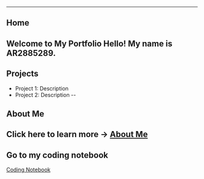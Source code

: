---
Home
--
Welcome to My Portfolio Hello! My name is AR2885289.
--
## Projects
- Project 1: Description
- Project 2: Description
--
## About Me
Click here to learn more → [About Me](about.md)
--
## Go to my coding notebook
[Coding Notebook](notebook.md)
